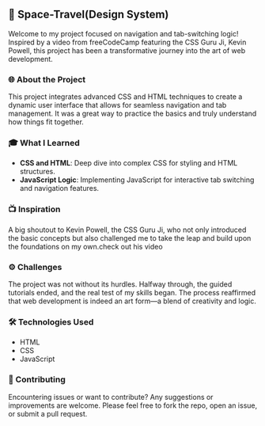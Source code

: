 ## 🚀 Space-Travel(Design System)

Welcome to my project focused on navigation and tab-switching logic! Inspired by a video from freeCodeCamp featuring the CSS Guru Ji, Kevin Powell, this project has been a transformative journey into the art of web development.

### 🌐 About the Project
This project integrates advanced CSS and HTML techniques to create a dynamic user interface that allows for seamless navigation and tab management. It was a great way to practice the basics and truly understand how things fit together.

### 🎓 What I Learned
- **CSS and HTML**: Deep dive into complex CSS for styling and HTML structures.
- **JavaScript Logic**: Implementing JavaScript for interactive tab switching and navigation features.

### 📺 Inspiration
A big shoutout to Kevin Powell, the CSS Guru Ji, who not only introduced the basic concepts but also challenged me to take the leap and build upon the foundations on my own.check out his video

### ⚙️ Challenges
The project was not without its hurdles. Halfway through, the guided tutorials ended, and the real test of my skills began. The process reaffirmed that web development is indeed an art form—a blend of creativity and logic.

### 🛠 Technologies Used
- HTML
- CSS
- JavaScript

### 🤝 Contributing
Encountering issues or want to contribute? Any suggestions or improvements are welcome. Please feel free to fork the repo, open an issue, or submit a pull request.
